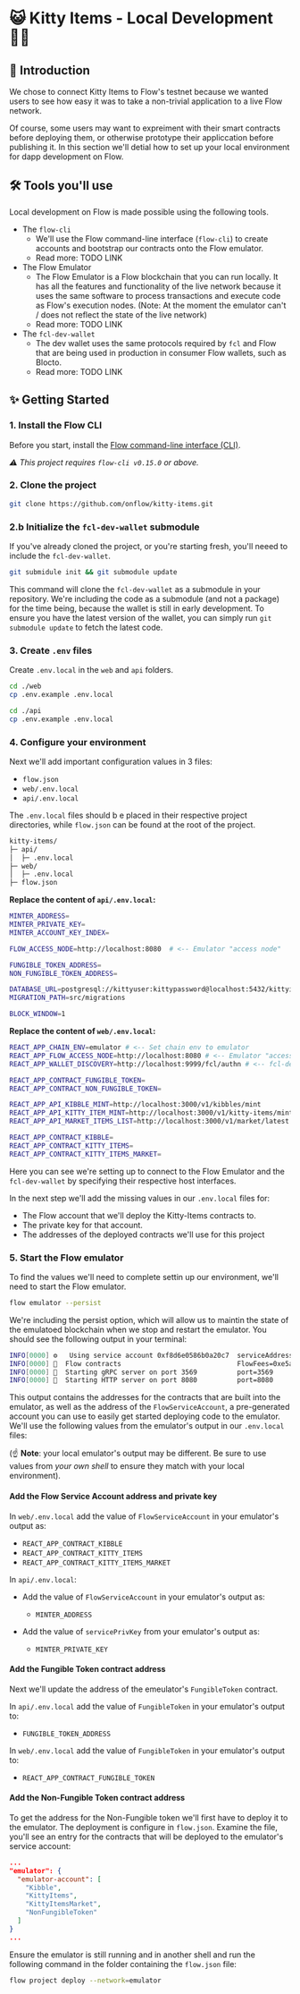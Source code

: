 # 😺 Kitty Items - Local Development 👩‍💻

## 👋 Introduction
We chose to connect Kitty Items to Flow's testnet because we wanted users to see how easy it was to take a non-trivial application to a live Flow network.

Of course, some users may want to expreiment with their smart contracts before deploying them, or otherwise prototype their appliccation before publishing it.
In this section we'll detial how to set up your local environment for dapp development on Flow.

## 🛠 Tools you'll use
Local development on Flow is made possible using the following tools.

- The `flow-cli`
  - We'll use the Flow command-line interface (`flow-cli`) to create accounts and bootstrap our contracts onto the Flow emulator.
  - Read more: TODO LINK
- The Flow Emulator
  - The Flow Emulator is a Flow blockchain that you can run locally. It has all the features and functionality of the live network because it uses the same software to process transactions and execute code as Flow's execution nodes. (Note: At the moment the emulator can't / does not reflect the state of the live network)
  - Read more: TODO LINK
- The `fcl-dev-wallet`
  - The dev wallet uses the same protocols required by `fcl` and Flow that are being used in production in consumer Flow wallets, such as Blocto.
  - Read more: TODO LINK

## ✨ Getting Started

### 1. Install the Flow CLI

Before you start, install the [Flow command-line interface (CLI)](https://docs.onflow.org/flow-cli).

_⚠️ This project requires `flow-cli v0.15.0` or above._

### 2. Clone the project

```sh
git clone https://github.com/onflow/kitty-items.git
```

### 2.b Initialize the `fcl-dev-wallet` submodule

If you've already cloned the project, or you're starting fresh, you'll neeed to include the `fcl-dev-wallet`.

```sh
git submidule init && git submodule update
```

This command will clone the `fcl-dev-wallet` as a submodule in your repository. We're including the code as a submodule (and not a package) for the time being, because the wallet is still in early development.
To ensure you have the latest version of the wallet, you can simply run `git submodule update` to fetch the latest code.

### 3. Create `.env` files

Create `.env.local` in the `web` and `api` folders.

```sh
cd ./web
cp .env.example .env.local
```

```sh
cd ./api
cp .env.example .env.local
```

### 4. Configure your environment

Next we'll add important configuration values in 3 files:
  - `flow.json`
  - `web/.env.local`
  - `api/.env.local`

The `.env.local` files should b e placed in their respective project directories, while `flow.json` can be found at the root of the project.

```sh
kitty-items/
├─ api/
│  ├─ .env.local
├─ web/
│  ├─ .env.local
├─ flow.json

```

**Replace the content of  `api/.env.local`:**

```sh
MINTER_ADDRESS=
MINTER_PRIVATE_KEY=
MINTER_ACCOUNT_KEY_INDEX=

FLOW_ACCESS_NODE=http://localhost:8080  # <-- Emulator "access node"

FUNGIBLE_TOKEN_ADDRESS=
NON_FUNGIBLE_TOKEN_ADDRESS=

DATABASE_URL=postgresql://kittyuser:kittypassword@localhost:5432/kittyitems
MIGRATION_PATH=src/migrations

BLOCK_WINDOW=1
```

**Replace the content of `web/.env.local`:**

```sh
REACT_APP_CHAIN_ENV=emulator # <-- Set chain env to emulator
REACT_APP_FLOW_ACCESS_NODE=http://localhost:8080 # <-- Emulator "access node"
REACT_APP_WALLET_DISCOVERY=http://localhost:9999/fcl/authn # <-- fcl-dev-wallet endpoint

REACT_APP_CONTRACT_FUNGIBLE_TOKEN=
REACT_APP_CONTRACT_NON_FUNGIBLE_TOKEN=

REACT_APP_API_KIBBLE_MINT=http://localhost:3000/v1/kibbles/mint
REACT_APP_API_KITTY_ITEM_MINT=http://localhost:3000/v1/kitty-items/mint
REACT_APP_API_MARKET_ITEMS_LIST=http://localhost:3000/v1/market/latest

REACT_APP_CONTRACT_KIBBLE=
REACT_APP_CONTRACT_KITTY_ITEMS=
REACT_APP_CONTRACT_KITTY_ITEMS_MARKET=
```

Here you can see we're setting up to connect to the Flow Emulator and the `fcl-dev-wallet` by specifying their
respective host interfaces.

In the next step we'll add the missing values in our `.env.local` files for: 
- The Flow account that we'll deploy the Kitty-Items contracts to.
- The private key for that account.
- The addresses of the deployed contracts we'll use for this project

### 5. Start the Flow emulator

To find the values we'll need to complete settin up our environment, we'll need to start the Flow emulator.

```sh
flow emulator --persist
```

We're including the persist option, which will allow us to maintin the state of the emulatoed blockchain when we stop and restart the emulator. 
You should see the following output in your terminal:

```sh
INFO[0000] ⚙️   Using service account 0xf8d6e0586b0a20c7  serviceAddress=f8d6e0586b0a20c7 serviceHashAlgo=SHA3_256 servicePrivKey=f8e188e8af0b8b414be59c4a1a15cc666c898fb34d94156e9b51e18bfde754a5 servicePubKey=6e70492cb4ec2a6013e916114bc8bf6496f3335562f315e18b085c19da659bdfd88979a5904ae8bd9b4fd52a07fc759bad9551c04f289210784e7b08980516d2 serviceSigAlgo=ECDSA_P256
INFO[0000] 📜  Flow contracts                             FlowFees=0xe5a8b7f23e8b548f FlowServiceAccount=0xf8d6e0586b0a20c7 FlowStorageFees=0xf8d6e0586b0a20c7 FlowToken=0x0ae53cb6e3f42a79 FungibleToken=0xee82856bf20e2aa6
INFO[0000] 🌱  Starting gRPC server on port 3569          port=3569
INFO[0000] 🌱  Starting HTTP server on port 8080          port=8080
```
This output contains the addresses for the contracts that are built into the emulator, as well as the address of the `FlowServiceAccount`, a pre-generated account you can use to easily get started deploying code to the emulator. We'll use the following values from the emulator's output in our `.env.local` files: 

(☝️ **Note**: your local emulator's output may be different. Be sure to use values from _your own shell_ to ensure they match with your local environment).

#### Add the Flow Service Account address and private key

In `web/.env.local` add the value of `FlowServiceAccount` in your emulator's output as:
  - `REACT_APP_CONTRACT_KIBBLE`
  - `REACT_APP_CONTRACT_KITTY_ITEMS`
  - `REACT_APP_CONTRACT_KITTY_ITEMS_MARKET`

In `api/.env.local`: 
  - Add the value of `FlowServiceAccount` in your emulator's output as:
    - `MINTER_ADDRESS`

  - Add the value of `servicePrivKey` from your emulator's output as:
    - `MINTER_PRIVATE_KEY`

#### Add the Fungible Token contract address

Next we'll update the address of the emeulator's `FungibleToken` contract. 

In `api/.env.local` add the value of `FungibleToken` in your emulator's output to: 
  - `FUNGIBLE_TOKEN_ADDRESS`

In `web/.env.local` add the value of `FungibleToken` in your emulator's output to: 
  - `REACT_APP_CONTRACT_FUNGIBLE_TOKEN`

#### Add the Non-Fungible Token contract address

To get the address for the Non-Fungible token we'll first have to deploy it to the emulator.
The deployment is configure in `flow.json`. Examine the file, you'll see an entry for the contracts that will be deployed to the emulator's service account: 

```json
...
"emulator": {
  "emulator-account": [
    "Kibble",
    "KittyItems",
    "KittyItemsMarket",
    "NonFungibleToken"
  ]
}
...
```

Ensure the emulator is still running and in another shell and run the following command in the folder containing the `flow.json` file: 

```sh
flow project deploy --network=emulator
```
